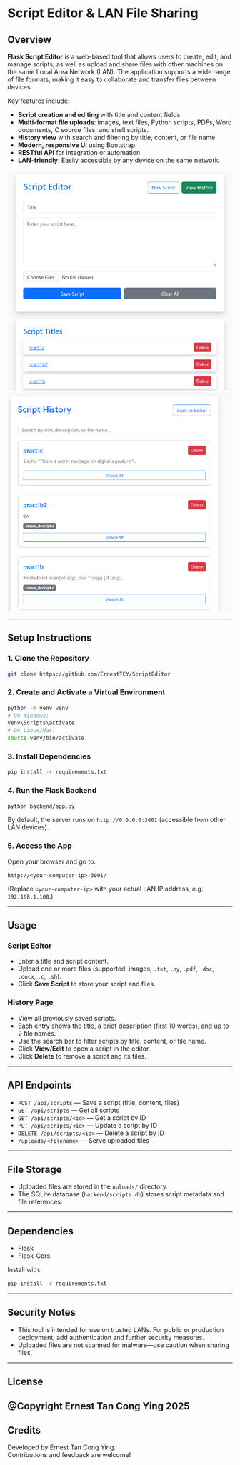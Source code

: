 # Script Editor & LAN File Sharing

## Overview

**Flask Script Editor** is a web-based tool that allows users to create, edit, and manage scripts, as well as upload and share files with other machines on the same Local Area Network (LAN). The application supports a wide range of file formats, making it easy to collaborate and transfer files between devices.

Key features include:
- **Script creation and editing** with title and content fields.
- **Multi-format file uploads**: images, text files, Python scripts, PDFs, Word documents, C source files, and shell scripts.
- **History view** with search and filtering by title, content, or file name.
- **Modern, responsive UI** using Bootstrap.
- **RESTful API** for integration or automation.
- **LAN-friendly**: Easily accessible by any device on the same network.

![ScriptEditor_Page](images/ScriptEditor.png)
![History Page](images/History.png)

---

## Setup Instructions

### 1. Clone the Repository

```sh
git clone https://github.com/ErnestTCY/ScriptEditor
```

### 2. Create and Activate a Virtual Environment

```sh
python -m venv venv
# On Windows:
venv\Scripts\activate
# On Linux/Mac:
source venv/bin/activate
```

### 3. Install Dependencies

```sh
pip install -r requirements.txt
```

### 4. Run the Flask Backend

```sh
python backend/app.py
```

By default, the server runs on `http://0.0.0.0:3001` (accessible from other LAN devices).

### 5. Access the App

Open your browser and go to:
```
http://<your-computer-ip>:3001/
```
(Replace `<your-computer-ip>` with your actual LAN IP address, e.g., `192.168.1.100`.)

---

## Usage

### Script Editor

- Enter a title and script content.
- Upload one or more files (supported: images, `.txt`, `.py`, `.pdf`, `.doc`, `.docx`, `.c`, `.sh`).
- Click **Save Script** to store your script and files.

### History Page

- View all previously saved scripts.
- Each entry shows the title, a brief description (first 10 words), and up to 2 file names.
- Use the search bar to filter scripts by title, content, or file name.
- Click **View/Edit** to open a script in the editor.
- Click **Delete** to remove a script and its files.

---

## API Endpoints

- `POST /api/scripts` — Save a script (title, content, files)
- `GET /api/scripts` — Get all scripts
- `GET /api/scripts/<id>` — Get a script by ID
- `PUT /api/scripts/<id>` — Update a script by ID
- `DELETE /api/scripts/<id>` — Delete a script by ID
- `/uploads/<filename>` — Serve uploaded files

---

## File Storage

- Uploaded files are stored in the `uploads/` directory.
- The SQLite database (`backend/scripts.db`) stores script metadata and file references.

---

## Dependencies

- Flask
- Flask-Cors

Install with:
```sh
pip install -r requirements.txt
```

---

## Security Notes

- This tool is intended for use on trusted LANs. For public or production deployment, add authentication and further security measures.
- Uploaded files are not scanned for malware—use caution when sharing files.

---

## License

@Copyright Ernest Tan Cong Ying 2025
---

## Credits

Developed by Ernest Tan Cong Ying.  
Contributions and feedback are welcome! 
